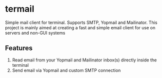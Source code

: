 # termail
Simple mail client for terminal. Supports SMTP, Yopmail and Mailinator. This project is mainly aimed at creating a fast and simple email client for use on
servers and non-GUI systems

## Features
1. Read email from your Yopmail and Mailinator inbox(s) directly inside the terminal
2. Send email via Yopmail and custom SMTP connection
